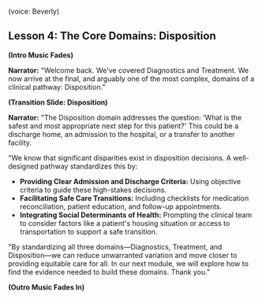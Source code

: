 (voice: Beverly)

## Lesson 4: The Core Domains: Disposition

**(Intro Music Fades)**

**Narrator:** "Welcome back. We've covered Diagnostics and Treatment. We now arrive at the final, and arguably one of the most complex, domains of a clinical pathway: Disposition."

**(Transition Slide: Disposition)**

**Narrator:** "The Disposition domain addresses the question: 'What is the safest and most appropriate next step for this patient?' This could be a discharge home, an admission to the hospital, or a transfer to another facility.

"We know that significant disparities exist in disposition decisions. A well-designed pathway standardizes this by:
*   **Providing Clear Admission and Discharge Criteria:** Using objective criteria to guide these high-stakes decisions.
*   **Facilitating Safe Care Transitions:** Including checklists for medication reconciliation, patient education, and follow-up appointments.
*   **Integrating Social Determinants of Health:** Prompting the clinical team to consider factors like a patient's housing situation or access to transportation to support a safe transition.

"By standardizing all three domains—Diagnostics, Treatment, and Disposition—we can reduce unwarranted variation and move closer to providing equitable care for all. In our next module, we will explore how to find the evidence needed to build these domains. Thank you."

**(Outro Music Fades In)**
